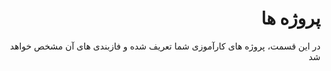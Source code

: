 <div dir="rtl">


# پروژه ها
در این قسمت، پروژه های کارآموزی شما تعریف شده و فازبندی های آن مشخص خواهد شد

</div>
